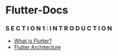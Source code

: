 # Flutter-Docs

### S E C T I O N 1 : I N T R O D U C T I O N 
- [What is Flutter?](https://www.geeksforgeeks.org/what-is-flutter/)
- [Flutter Architecture](https://docs.flutter.dev/resources/architectural-overview)
